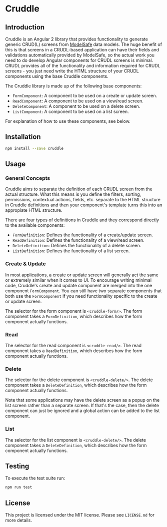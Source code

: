 # Cruddle

## Introduction

Cruddle is an Angular 2 library that provides functionality to generate
generic CRUD(L) screens from [ModelSafe](https://github.com/creativecuriositystudio/modelsafe) data models. 
The huge benefit of this is that screens in a CRUDL-based application can have their fields and validations
automatically provided by ModelSafe, so the actual work you need to do develop Angular components
for CRUDL screens is minimal. CRUDL provides all of the functionality and information required for CRUDL screens - 
you just need write the HTML structure of your CRUDL components using the base Cruddle components.

The Cruddle library is made up of the following base components:

* `FormComponent`: A component to be used on a create or update screen.
* `ReadComponent`: A component to be used on a view/read screen.
* `DeleteComponent`: A component to be used on a delete screen.
* `ListComponent`: A component to be used on a list screen.

For explanation of how to use these components, see below.

## Installation

```sh
npm install --save cruddle
```

## Usage

### General Concepts

Cruddle aims to separate the definition of each CRUDL screen
from the actual structure. What this means is you define
the filters, sorting, permissions, contextual actions, fields, etc.
separate to the HTML structure in Cruddle definitions
and then your component's template turns this into an appropiate HTML structure.

There are four types of definitions in Cruddle and they correspond directly
to the available components:

* `FormDefinition`: Defines the functionality of a create/update screen.
* `ReadDefinition`: Defines the functionality of a view/read screen.
* `DeleteDefinition`: Defines the functionality of a delete screen.
* `ListDefinition`: Defines the functionality of a list screen.

### Create & Update

In most applications, a create or update screen will generally
act the same or extremely similar when it comes to UI. To encourage writing minimal code,
Cruddle's create and update component are merged into the one
component `FormComponent`. You can still have two separate
components that both use the `FormComponent` if you need functionality
specific to the create or update screen.

The selector for the form component is `<cruddle-form/>`.
The form component takes a `FormDefinition`, which describes
how the form component actually functions.

### Read

The selector for the read component is `<cruddle-read/>`.
The read component takes a `ReadDefinition`, which describes
how the form component actually functions.

### Delete

The selector for the delete component is `<cruddle-delete/>`.
The delete component takes a `DeleteDefinition`, which describes
how the form component actually functions.

Note that some applications may have the delete screen as a popup
on the list screen rather than a separate screen. If that's the case,
then the delete component can just be ignored and a global action can be
added to the list component.

### List

The selector for the list component is `<cruddle-delete/>`.
The delete component takes a `DeleteDefinition`, which describes
how the form component actually functions.

## Testing

To execute the test suite run:

```sh
npm run test
```

## License

This project is licensed under the MIT license. Please see `LICENSE.md` for more details.

